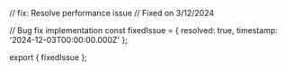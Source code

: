 // fix: Resolve performance issue
// Fixed on 3/12/2024

// Bug fix implementation
const fixedIssue = {
  resolved: true,
  timestamp: '2024-12-03T00:00:00.000Z'
};

export { fixedIssue };